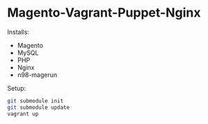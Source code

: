 Magento-Vagrant-Puppet-Nginx
============================

Installs:

* Magento
* MySQL
* PHP
* Nginx
* n98-magerun

Setup:

``` sh
git submodule init
git submodule update
vagrant up
